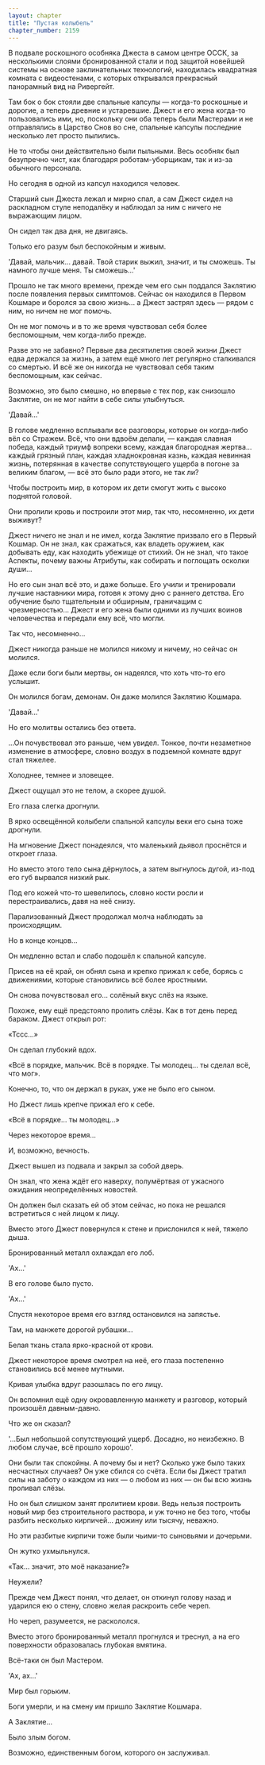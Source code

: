 ```yaml
---
layout: chapter
title: "Пустая колыбель"
chapter_number: 2159
---
```




В подвале роскошного особняка Джеста в самом центре ОССК, за несколькими слоями бронированной стали и под защитой новейшей системы на основе заклинательных технологий, находилась квадратная комната с видеостенами, с которых открывался прекрасный панорамный вид на Ривергейт.

Там бок о бок стояли две спальные капсулы — когда-то роскошные и дорогие, а теперь древние и устаревшие. Джест и его жена когда-то пользовались ими, но, поскольку они оба теперь были Мастерами и не отправлялись в Царство Снов во сне, спальные капсулы последние несколько лет просто пылились.

Не то чтобы они действительно были пыльными. Весь особняк был безупречно чист, как благодаря роботам-уборщикам, так и из-за обычного персонала.

Но сегодня в одной из капсул находился человек.

Старший сын Джеста лежал и мирно спал, а сам Джест сидел на раскладном стуле неподалёку и наблюдал за ним с ничего не выражающим лицом.

Он сидел так два дня, не двигаясь.

Только его разум был беспокойным и живым.

'Давай, мальчик... давай. Твой старик выжил, значит, и ты сможешь. Ты намного лучше меня. Ты сможешь...'

Прошло не так много времени, прежде чем его сын поддался Заклятию после появления первых симптомов. Сейчас он находился в Первом Кошмаре и боролся за свою жизнь... а Джест застрял здесь — рядом с ним, но ничем не мог помочь.

Он не мог помочь и в то же время чувствовал себя более беспомощным, чем когда-либо прежде.

Разве это не забавно? Первые два десятилетия своей жизни Джест едва держался за жизнь, а затем ещё много лет регулярно сталкивался со смертью. И всё же он никогда не чувствовал себя таким беспомощным, как сейчас.

Возможно, это было смешно, но впервые с тех пор, как снизошло Заклятие, он не мог найти в себе силы улыбнуться.

'Давай...'

В голове медленно всплывали все разговоры, которые он когда-либо вёл со Стражем. Всё, что они вдвоём делали, — каждая славная победа, каждый триумф вопреки всему, каждая благородная жертва... каждый грязный план, каждая хладнокровная казнь, каждая невинная жизнь, потерянная в качестве сопутствующего ущерба в погоне за великим благом, — всё это было ради этого, не так ли?

Чтобы построить мир, в котором их дети смогут жить с высоко поднятой головой.

Они пролили кровь и построили этот мир, так что, несомненно, их дети выживут?

Джест ничего не знал и не имел, когда Заклятие призвало его в Первый Кошмар. Он не знал, как сражаться, как владеть оружием, как добывать еду, как находить убежище от стихий. Он не знал, что такое Аспекты, почему важны Атрибуты, как собирать и поглощать осколки души...

Но его сын знал всё это, и даже больше. Его учили и тренировали лучшие наставники мира, готовя к этому дню с раннего детства. Его обучение было тщательным и обширным, граничащим с чрезмерностью... Джест и его жена были одними из лучших воинов человечества и передали ему всё, что могли.

Так что, несомненно...

Джест никогда раньше не молился никому и ничему, но сейчас он молился.

Даже если боги были мертвы, он надеялся, что хоть что-то его услышит.

Он молился богам, демонам. Он даже молился Заклятию Кошмара.

'Давай...'

Но его молитвы остались без ответа.

...Он почувствовал это раньше, чем увидел. Тонкое, почти незаметное изменение в атмосфере, словно воздух в подземной комнате вдруг стал тяжелее.

Холоднее, темнее и зловещее.

Джест ощущал это не телом, а скорее душой.

Его глаза слегка дрогнули.

В ярко освещённой колыбели спальной капсулы веки его сына тоже дрогнули.

На мгновение Джест понадеялся, что маленький дьявол проснётся и откроет глаза.

Но вместо этого тело сына дёрнулось, а затем выгнулось дугой, из-под его губ вырвался низкий рык.

Под его кожей что-то шевелилось, словно кости росли и перестраивались, давя на неё снизу.

Парализованный Джест продолжал молча наблюдать за происходящим.

Но в конце концов...

Он медленно встал и слабо подошёл к спальной капсуле.

Присев на её край, он обнял сына и крепко прижал к себе, борясь с движениями, которые становились всё более яростными.

Он снова почувствовал его… солёный вкус слёз на языке.

Похоже, ему ещё предстояло пролить слёзы. Как в тот день перед бараком. Джест открыл рот:

«Тссс...»

Он сделал глубокий вдох.

«Всё в порядке, мальчик. Всё в порядке. Ты молодец... ты сделал всё, что мог».

Конечно, то, что он держал в руках, уже не было его сыном.

Но Джест лишь крепче прижал его к себе.

«Всё в порядке... ты молодец...»

Через некоторое время...

И, возможно, вечность.

Джест вышел из подвала и закрыл за собой дверь.

Он знал, что жена ждёт его наверху, полумёртвая от ужасного ожидания неопределённых новостей.

Он должен был сказать ей об этом сейчас, но пока не решался встретиться с ней лицом к лицу.

Вместо этого Джест повернулся к стене и прислонился к ней, тяжело дыша.

Бронированный металл охлаждал его лоб.

'Ах...'

В его голове было пусто.

'Ах...'

Спустя некоторое время его взгляд остановился на запястье.

Там, на манжете дорогой рубашки...

Белая ткань стала ярко-красной от крови.

Джест некоторое время смотрел на неё, его глаза постепенно становились всё менее мутными.

Кривая улыбка вдруг разошлась по его лицу.

Он вспомнил ещё одну окровавленную манжету и разговор, который произошёл давным-давно.

Что же он сказал?

'...Был небольшой сопутствующий ущерб. Досадно, но неизбежно. В любом случае, всё прошло хорошо'.

Они были так спокойны. А почему бы и нет? Сколько уже было таких несчастных случаев? Он уже сбился со счёта. Если бы Джест тратил силы на заботу о каждом из них — о любом из них — он бы всю жизнь проливал слёзы.

Но он был слишком занят пролитием крови. Ведь нельзя построить новый мир без строительного раствора, и уж точно не без того, чтобы разбить несколько кирпичей... дюжину или тысячу, неважно.

Но эти разбитые кирпичи тоже были чьими-то сыновьями и дочерьми.

Он жутко ухмыльнулся.

«Так... значит, это моё наказание?»

Неужели?

Прежде чем Джест понял, что делает, он откинул голову назад и ударился ею о стену, словно желая раскроить себе череп.

Но череп, разумеется, не раскололся.

Вместо этого бронированный металл прогнулся и треснул, а на его поверхности образовалась глубокая вмятина.

Всё-таки он был Мастером.

'Ах, ах...'

Мир был горьким.

Боги умерли, и на смену им пришло Заклятие Кошмара.

А Заклятие...

Было злым богом.

Возможно, единственным богом, которого он заслуживал.

